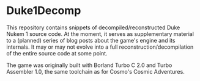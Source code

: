 # Duke1Decomp

This repository contains snippets of decompiled/reconstructed Duke Nukem 1 source code.
At the moment, it serves as supplementary material to a (planned) series of blog posts about the game's engine and its internals.
It may or may not evolve into a full reconstruction/decompilation of the entire source code at some point.

The game was originally built with Borland Turbo C 2.0 and Turbo Assembler 1.0,
the same toolchain as for Cosmo's Cosmic Adventures.
